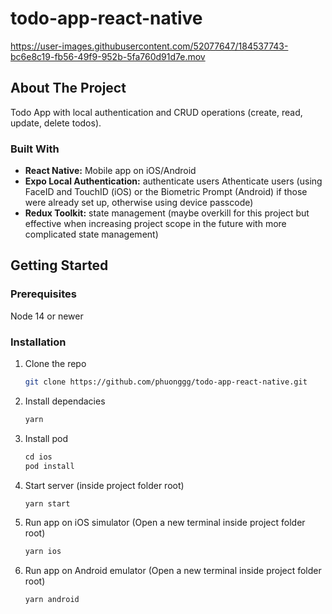 # todo-app-react-native

https://user-images.githubusercontent.com/52077647/184537743-bc6e8c19-fb56-49f9-952b-5fa760d91d7e.mov

<!-- ABOUT THE PROJECT -->
## About The Project

Todo App with local authentication and CRUD operations (create, read, update, delete todos).


### Built With

* **React Native:** Mobile app on iOS/Android
* **Expo Local Authentication:** authenticate users Athenticate users (using FaceID and TouchID (iOS) or the Biometric Prompt (Android) if those were already set up, otherwise using device passcode)
* **Redux Toolkit:** state management (maybe overkill for this project but effective when increasing project scope in the future with more complicated state management) 


<!-- GETTING STARTED -->
## Getting Started

### Prerequisites

Node 14 or newer

### Installation


1. Clone the repo
   ```sh
   git clone https://github.com/phuonggg/todo-app-react-native.git
   ```
2. Install dependacies
   ```sh
   yarn
   ```
3. Install pod
   ```js
   cd ios
   pod install
   ```
4. Start server (inside project folder root)
   ```sh
   yarn start
   ```
5. Run app on iOS simulator (Open a new terminal inside project folder root)
   ```sh
   yarn ios
   ```
6. Run app on Android emulator (Open a new terminal inside project folder root)
   ```sh
   yarn android
   ```
